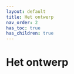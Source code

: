```yaml
---
layout: default
title: Het ontwerp
nav_order: 2
has_toc: true
has_children: true
---
```


# Het ontwerp